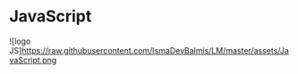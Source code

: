 # JavaScript

![logo JS]https://raw.githubusercontent.com/IsmaDevBalmis/LM/master/assets/JavaScript.png
